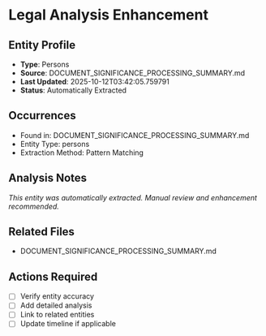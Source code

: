 # Legal Analysis Enhancement

## Entity Profile
- **Type**: Persons
- **Source**: DOCUMENT_SIGNIFICANCE_PROCESSING_SUMMARY.md
- **Last Updated**: 2025-10-12T03:42:05.759791
- **Status**: Automatically Extracted

## Occurrences
- Found in: DOCUMENT_SIGNIFICANCE_PROCESSING_SUMMARY.md
- Entity Type: persons
- Extraction Method: Pattern Matching

## Analysis Notes
*This entity was automatically extracted. Manual review and enhancement recommended.*

## Related Files
- DOCUMENT_SIGNIFICANCE_PROCESSING_SUMMARY.md

## Actions Required
- [ ] Verify entity accuracy
- [ ] Add detailed analysis
- [ ] Link to related entities
- [ ] Update timeline if applicable

